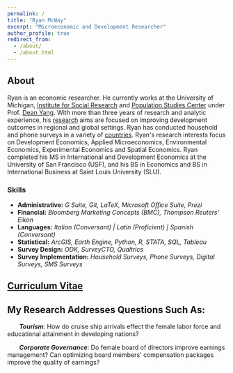 ```yaml
---
permalink: /
title: "Ryan McWay"
excerpt: "Microeconomic and Development Researcher"
author_profile: true
redirect_from: 
  - /about/
  - /about.html
---
```


<!-- Should add a cover photo. Maybe from the field -->

About
----
Ryan is an economic researcher. He currently works at the University of Michigan, [Institute for Social Research](https://isr.umich.edu/) and [Population Studies Center](https://www.psc.isr.umich.edu/) under Prof. [Dean Yang](https://sites.lsa.umich.edu/deanyang/). With more than three years of research and analytic experience, his [research](/research/) aims are focused on improving development outcomes in regional and global settings. Ryan has conducted household and phone surveys in a variety of [countries](/fieldwork/). Ryan's research interests focus on Development Economics, Applied Microeconomics, Environmental Economics, Experimental Economics and Spatial Economics. Ryan completed his MS in International and Development Economics at the University of San Francisco (USF), and his BS in Economics and BS in International Business at Saint Louis University (SLU).

### Skills
* **Administrative:** *G Suite, Git, LaTeX, Microsoft Office Suite, Prezi*
* **Financial:** *Bloomberg Marketing Concepts (BMC), Thompson Reuters' Eikon*
* **Languages:** *Italian (Conversant) | Latin (Proficient) | Spanish (Conversant)*
* **Statistical:** *ArcGIS, Earth Engine, Python, R, STATA, SQL, Tableau*
* **Survey Design:** *ODK, SurveyCTO, Qualtrics*
* **Survey Implementation:** *Household Surveys, Phone Surveys, Digital Surveys, SMS Surveys*

## [Curriculum Vitae](/cv/)


##  My Research Addresses Questions Such As:

&nbsp;&nbsp;&nbsp;&nbsp;&nbsp;&nbsp;  ***Tourism***: How do cruise ship arrivals effect the female labor force and educational attainment in developing nations? 

&nbsp;&nbsp;&nbsp;&nbsp;&nbsp;&nbsp;  ***Corporate Governance***: Do female board of directors improve earnings management? Can optimizing board members' compensation packages improve the quality of earnings?
